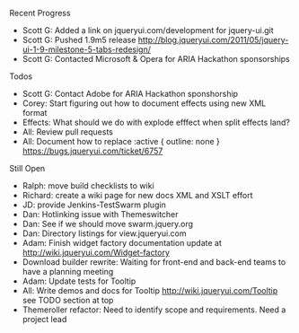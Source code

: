 Recent Progress

* Scott G: Added a link on jqueryui.com/development for jquery-ui.git
* Scott G: Pushed 1.9m5 release http://blog.jqueryui.com/2011/05/jquery-ui-1-9-milestone-5-tabs-redesign/
* Scott G: Contacted Microsoft & Opera for ARIA Hackathon sponsorships

Todos

* Scott G: Contact Adobe for ARIA Hackathon sponshorship
* Corey: Start figuring out how to document effects using new XML format
* Effects: What should we do with explode efffect when split effects land?
* All: Review pull requests
* All: Document how to replace :active { outline: none } https://bugs.jqueryui.com/ticket/6757

Still Open

* Ralph: move build checklists to wiki
* Richard: create a wiki page for new docs XML and XSLT effort
* JD: provide Jenkins-TestSwarm plugin
* Dan: Hotlinking issue with Themeswitcher
* Dan: See if we should move swarm.jquery.org
* Dan: Directory listings for view.jqueryui.com
* Adam: Finish widget factory documentation update at http://wiki.jqueryui.com/Widget-factory
* Download builder rewrite: Waiting for front-end and back-end teams to have a planning meeting
* Adam: Update tests for Tooltip
* All: Write demos and docs for Tooltip http://wiki.jqueryui.com/Tooltip see TODO section at top
* Themeroller refactor: Need to identify scope and requirements. Need a project lead
